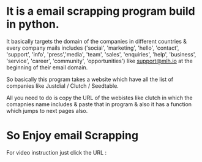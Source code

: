 # It is a email scrapping program build in python.

It basically targets the domain of the companies in different countries & every company mails includes 
('social', 'marketing', 'hello', 'contact', 'support', 'info', 'press','media', 'team', 'sales', 'enquiries', 'help', 'business', 'service', 'career', 'community', 'opportunities') like support@mlh.io
at the beginning of their email domain.

So basically this program takes a website which have all the list of companies like Justdial / Clutch / Seedtable.
 
All you need to do is copy the URL of the webistes like clutch in which the comapnies name includes & paste that in program & also it has a function which jumps to next pages also.

# So Enjoy email Scrapping

For video instruction just click the URL : 
